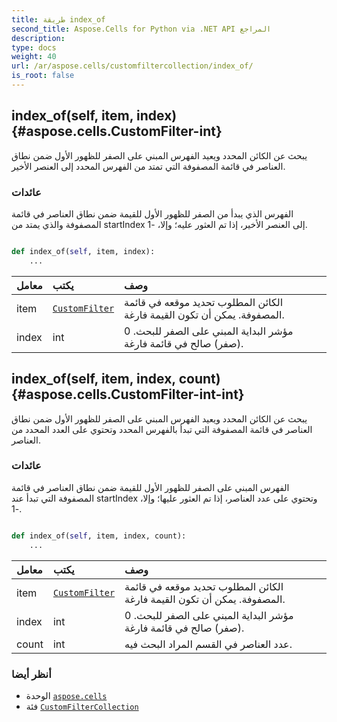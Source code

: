 ```yaml
---
title: طريقة index_of
second_title: Aspose.Cells for Python via .NET API المراجع
description:
type: docs
weight: 40
url: /ar/aspose.cells/customfiltercollection/index_of/
is_root: false
---
```

##  index_of(self, item, index) {#aspose.cells.CustomFilter-int}
يبحث عن الكائن المحدد ويعيد الفهرس المبني على الصفر للظهور الأول ضمن نطاق العناصر في قائمة المصفوفة التي تمتد من الفهرس المحدد إلى العنصر الأخير.


###  عائدات

الفهرس الذي يبدأ من الصفر للظهور الأول للقيمة ضمن نطاق العناصر في قائمة المصفوفة والذي يمتد من startIndex إلى العنصر الأخير، إذا تم العثور عليه؛ وإلا، -1.


```python

def index_of(self, item, index):
    ...
```


| معامل| يكتب| وصف|
| :- | :- | :- |
| item | [`CustomFilter`](/cells/python-net/ar/aspose.cells/customfilter) | الكائن المطلوب تحديد موقعه في قائمة المصفوفة. يمكن أن تكون القيمة فارغة.|
| index | int | مؤشر البداية المبني على الصفر للبحث. 0 (صفر) صالح في قائمة فارغة.|


##  index_of(self, item, index, count) {#aspose.cells.CustomFilter-int-int}
يبحث عن الكائن المحدد ويعيد الفهرس المبني على الصفر للظهور الأول ضمن نطاق العناصر في قائمة المصفوفة التي تبدأ بالفهرس المحدد وتحتوي على العدد المحدد من العناصر.


###  عائدات

الفهرس المبني على الصفر للظهور الأول للقيمة ضمن نطاق العناصر في قائمة المصفوفة التي تبدأ عند startIndex وتحتوي على عدد العناصر، إذا تم العثور عليها؛ وإلا، -1.


```python

def index_of(self, item, index, count):
    ...
```


| معامل| يكتب| وصف|
| :- | :- | :- |
| item | [`CustomFilter`](/cells/python-net/ar/aspose.cells/customfilter) | الكائن المطلوب تحديد موقعه في قائمة المصفوفة. يمكن أن تكون القيمة فارغة.|
| index | int | مؤشر البداية المبني على الصفر للبحث. 0 (صفر) صالح في قائمة فارغة.|
| count | int | عدد العناصر في القسم المراد البحث فيه.|



###  أنظر أيضا
* الوحدة [`aspose.cells`](../../)
* فئة [`CustomFilterCollection`](/cells/python-net/ar/aspose.cells/customfiltercollection)
